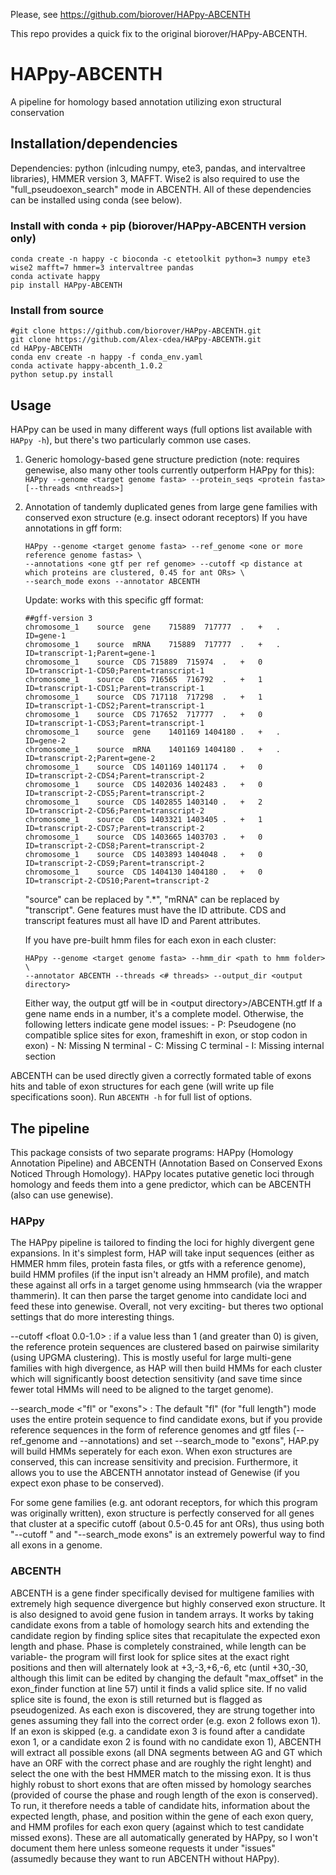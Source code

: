 Please, see https://github.com/biorover/HAPpy-ABCENTH

This repo provides a quick fix to the original biorover/HAPpy-ABCENTH.

# HAPpy-ABCENTH
A pipeline for homology based annotation utilizing exon structural conservation

## Installation/dependencies
Dependencies: python (inlcuding numpy, ete3, pandas, and intervaltree libraries), HMMER version 3, MAFFT. Wise2 is also required to use the "full_pseudoexon_search" mode in ABCENTH. All of these dependencies can be installed using conda (see below).
### Install with conda + pip (biorover/HAPpy-ABCENTH version only)
```
conda create -n happy -c bioconda -c etetoolkit python=3 numpy ete3 wise2 mafft=7 hmmer=3 intervaltree pandas
conda activate happy
pip install HAPpy-ABCENTH
```
### Install from source
```
#git clone https://github.com/biorover/HAPpy-ABCENTH.git
git clone https://github.com/Alex-cdea/HAPpy-ABCENTH.git
cd HAPpy-ABCENTH
conda env create -n happy -f conda_env.yaml
conda activate happy-abcenth_1.0.2
python setup.py install
```
## Usage
HAPpy can be used in many different ways (full options list available with `HAPpy -h`), but there's two particularly common use cases.
1. Generic homology-based gene structure prediction (note: requires genewise, also many other tools currently outperform HAPpy for this):
    `HAPpy --genome <target genome fasta> --protein_seqs <protein fasta> [--threads <nthreads>]`
 
 2. Annotation of tandemly duplicated genes from large gene families with conserved exon structure (e.g. insect odorant receptors)
    If you have annotations in gff form:
    ```
    HAPpy --genome <target genome fasta> --ref_genome <one or more reference genome fastas> \
    --annotations <one gtf per ref genome> --cutoff <p distance at which proteins are clustered, 0.45 for ant ORs> \
    --search_mode exons --annotator ABCENTH
    ```
    Update: works with this specific gff format:
    ```
    ##gff-version 3
    chromosome_1	source	gene	715889	717777	.	+	.	ID=gene-1
    chromosome_1	source	mRNA	715889	717777	.	+	.	ID=transcript-1;Parent=gene-1
    chromosome_1	source	CDS	715889	715974	.	+	0	ID=transcript-1-CDS0;Parent=transcript-1
    chromosome_1	source	CDS	716565	716792	.	+	1	ID=transcript-1-CDS1;Parent=transcript-1
    chromosome_1	source	CDS	717118	717298	.	+	1	ID=transcript-1-CDS2;Parent=transcript-1
    chromosome_1	source	CDS	717652	717777	.	+	0	ID=transcript-1-CDS3;Parent=transcript-1
    chromosome_1	source	gene	1401169	1404180	.	+	.	ID=gene-2
    chromosome_1	source	mRNA	1401169	1404180	.	+	.	ID=transcript-2;Parent=gene-2
    chromosome_1	source	CDS	1401169	1401174	.	+	0	ID=transcript-2-CDS4;Parent=transcript-2
    chromosome_1	source	CDS	1402036	1402483	.	+	0	ID=transcript-2-CDS5;Parent=transcript-2
    chromosome_1	source	CDS	1402855	1403140	.	+	2	ID=transcript-2-CDS6;Parent=transcript-2
    chromosome_1	source	CDS	1403321	1403405	.	+	1	ID=transcript-2-CDS7;Parent=transcript-2
    chromosome_1	source	CDS	1403665	1403703	.	+	0	ID=transcript-2-CDS8;Parent=transcript-2
    chromosome_1	source	CDS	1403893	1404048	.	+	0	ID=transcript-2-CDS9;Parent=transcript-2
    chromosome_1	source	CDS	1404130	1404180	.	+	0	ID=transcript-2-CDS10;Parent=transcript-2
    ```
    "source" can be replaced by ".*", "mRNA" can be replaced by "transcript". Gene features must have the ID attribute. CDS and transcript features must all have ID and Parent attributes.
    
    If you have pre-built hmm files for each exon in each cluster:
    ```
    HAPpy --genome <target genome fasta> --hmm_dir <path to hmm folder> \
    --annotator ABCENTH --threads <# threads> --output_dir <output directory>
    ```
    Either way, the output gtf will be in \<output directory\>/ABCENTH.gtf
    If a gene name ends in a number, it's a complete model. Otherwise, the following letters indicate gene model issues:
        - P: Pseudogene (no compatible splice sites for exon, frameshift in exon, or stop codon in exon)
        - N: Missing N terminal
        - C: Missing C terminal
        - I: Missing internal section

ABCENTH can be used directly given a correctly formated table of exons hits and table of exon structures for each gene (will write up file specifications soon).
Run `ABCENTH -h` for full list of options.

## The pipeline
This package consists of two separate programs: HAPpy (Homology Annotation Pipeline) and ABCENTH (Annotation Based on Conserved Exons Noticed Through Homology). HAPpy locates putative genetic loci through homology and feeds them into a gene predictor, which can be ABCENTH (also can use genewise).

### HAPpy
The HAPpy pipeline is tailored to finding the loci for highly divergent gene expansions. In it's simplest form, HAP will take input sequences (either as HMMER hmm files, protein fasta files, or gtfs with a reference genome), build HMM profiles (if the input isn't already an HMM profile), and match these against all orfs in a target genome using hmmsearch (via the wrapper thammerin). It can then parse the target genome into candidate loci and feed these into genewise. Overall, not very exciting- but theres two optional settings that do more interesting things.

  --cutoff <float 0.0-1.0> : if a value less than 1 (and greater than 0) is given, the reference protein sequences are clustered based on pairwise similarity (using UPGMA clustering). This is mostly useful for large multi-gene families with high divergence, as HAP will then build HMMs for each cluster which will significantly boost detection sensitivity (and save time since fewer total HMMs will need to be aligned to the target genome).
  
  --search_mode <"fl" or "exons"> : The default "fl" (for "full length") mode uses the entire protein sequence to find candidate exons, but if you provide reference sequences in the form of reference genomes and gtf files (--ref_genome and --annotations) and set --search_mode to "exons", HAP.py will build HMMs seperately for each exon. When exon structures are conserved, this can increase sensitivity and precision. Furthermore, it allows you to use the ABCENTH annotator instead of Genewise (if you expect exon phase to be conserved).
  
For some gene families (e.g. ant odorant receptors, for which this program was originally written), exon structure is perfectly conserved for all genes that cluster at a specific cutoff (about 0.5-0.45 for ant ORs), thus using both "--cutoff <float>" and "--search_mode exons" is an extremely powerful way to find all exons in a genome.
   
### ABCENTH
ABCENTH is a gene finder specifically devised for multigene families with extremely high sequence divergence but highly conserved exon structure. It is also designed to avoid gene fusion in tandem arrays. It works by taking candidate exons from a table of homology search hits and extending the candidate region by finding splice sites that recapitulate the expected exon length and phase. Phase is completely constrained, while length can be variable- the program will first look for splice sites at the exact right positions and then will alternately look at +3,-3,+6,-6, etc (until +30,-30, although this limit can be edited by changing the default "max_offset" in the exon_finder function at line 57) until it finds a valid splice site. If no valid splice site is found, the exon is still returned but is flagged as pseudogenized. As each exon is discovered, they are strung together into genes assuming they fall into the correct order (e.g. exon 2 follows exon 1). If an exon is skipped (e.g. a candidate exon 3 is found after a candidate exon 1, or a candidate exon 2 is found with no candidate exon 1), ABCENTH will extract all possible exons (all DNA segments between AG and GT which have an ORF with the correct phase and are roughly the right lenght) and select the one with the best HMMER match to the missing exon. It is thus highly robust to short exons that are often missed by homology searches (provided of course the phase and rough length of the exon is conserved). To run, it therefore needs a table of candidate hits, information about the expected length, phase, and position within the gene of each exon query, and HMM profiles for each exon query (against which to test candidate missed exons). These are all automatically generated by HAPpy, so I won't document them here unless someone requests it under "issues" (assumedly because they want to run ABCENTH without HAPpy).
